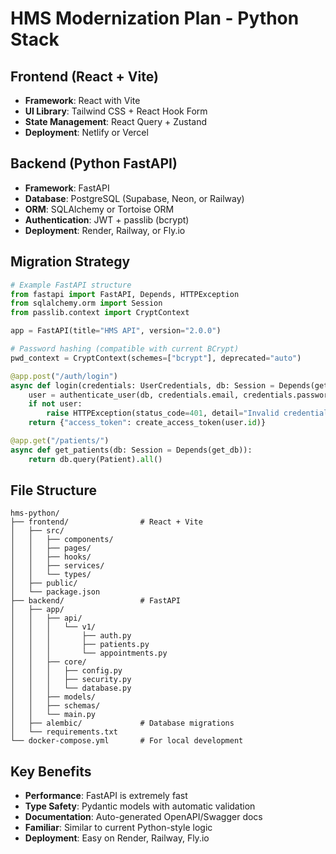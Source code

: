 # HMS Modernization Plan - Python Stack

## Frontend (React + Vite)
- **Framework**: React with Vite
- **UI Library**: Tailwind CSS + React Hook Form
- **State Management**: React Query + Zustand
- **Deployment**: Netlify or Vercel

## Backend (Python FastAPI)
- **Framework**: FastAPI
- **Database**: PostgreSQL (Supabase, Neon, or Railway)
- **ORM**: SQLAlchemy or Tortoise ORM
- **Authentication**: JWT + passlib (bcrypt)
- **Deployment**: Render, Railway, or Fly.io

## Migration Strategy
```python
# Example FastAPI structure
from fastapi import FastAPI, Depends, HTTPException
from sqlalchemy.orm import Session
from passlib.context import CryptContext

app = FastAPI(title="HMS API", version="2.0.0")

# Password hashing (compatible with current BCrypt)
pwd_context = CryptContext(schemes=["bcrypt"], deprecated="auto")

@app.post("/auth/login")
async def login(credentials: UserCredentials, db: Session = Depends(get_db)):
    user = authenticate_user(db, credentials.email, credentials.password)
    if not user:
        raise HTTPException(status_code=401, detail="Invalid credentials")
    return {"access_token": create_access_token(user.id)}

@app.get("/patients/")
async def get_patients(db: Session = Depends(get_db)):
    return db.query(Patient).all()
```

## File Structure
```
hms-python/
├── frontend/                # React + Vite
│   ├── src/
│   │   ├── components/
│   │   ├── pages/
│   │   ├── hooks/
│   │   ├── services/
│   │   └── types/
│   ├── public/
│   └── package.json
├── backend/                 # FastAPI
│   ├── app/
│   │   ├── api/
│   │   │   └── v1/
│   │   │       ├── auth.py
│   │   │       ├── patients.py
│   │   │       └── appointments.py
│   │   ├── core/
│   │   │   ├── config.py
│   │   │   ├── security.py
│   │   │   └── database.py
│   │   ├── models/
│   │   ├── schemas/
│   │   └── main.py
│   ├── alembic/             # Database migrations
│   └── requirements.txt
└── docker-compose.yml       # For local development
```

## Key Benefits
- **Performance**: FastAPI is extremely fast
- **Type Safety**: Pydantic models with automatic validation
- **Documentation**: Auto-generated OpenAPI/Swagger docs
- **Familiar**: Similar to current Python-style logic
- **Deployment**: Easy on Render, Railway, Fly.io
```
